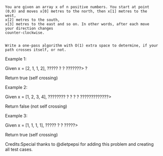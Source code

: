 
    You are given an array x of n positive numbers. You start at point (0,0) and moves x[0] metres to the north, then x[1] metres to the west,
    x[2] metres to the south,
    x[3] metres to the east and so on. In other words, after each move your direction changes
    counter-clockwise.


    Write a one-pass algorithm with O(1) extra space to determine, if your path crosses itself, or not.



Example 1:

Given x = [2, 1, 1, 2],
?????
?   ?
???????>
    ?

Return true (self crossing)




Example 2:

Given x = [1, 2, 3, 4],
????????
?      ?
?
?
?????????????>

Return false (not self crossing)




Example 3:

Given x = [1, 1, 1, 1],
?????
?   ?
?????>

Return true (self crossing)



Credits:Special thanks to @dietpepsi for adding this problem and creating all test cases.